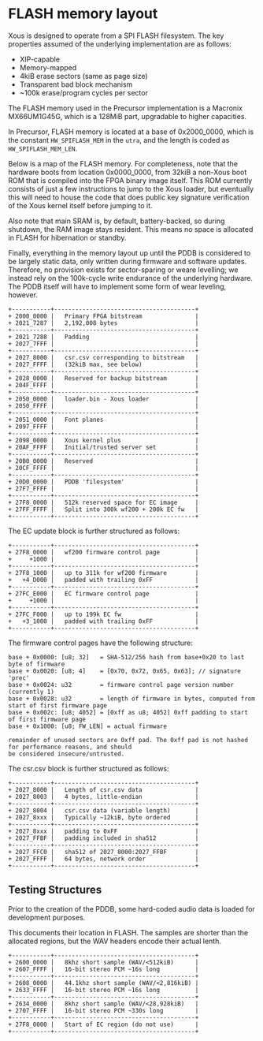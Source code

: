 # FLASH memory layout

Xous is designed to operate from a SPI FLASH filesystem. The key properties assumed of the
underlying implementation are as follows:

- XIP-capable
- Memory-mapped
- 4kiB erase sectors (same as page size)
- Transparent bad block mechanism
- ~100k erase/program cycles per sector

The FLASH memory used in the Precursor implementation is a Macronix MX66UM1G45G, which
is a 128MiB part, upgradable to higher capacities.

In Precursor, FLASH memory is located at a base of 0x2000_0000, which is the constant
`HW_SPIFLASH_MEM` in the `utra`, and the length is coded as `HW_SPIFLASH_MEM_LEN`.

Below is a map of the FLASH memory. For completeness, note that the hardware
boots from location 0x0000_0000, from 32kiB a non-Xous boot ROM that is compiled into
the FPGA binary image itself. This ROM currently consists of just a few instructions
to jump to the Xous loader, but eventually this will need to house the code that does
public key signature verification of the Xous kernel itself before jumping to it.

Also note that main SRAM is, by default, battery-backed, so during shutdown, the RAM
image stays resident. This means no space is allocated in FLASH for hibernation or standby.

Finally, everything in the memory layout up until the PDDB is considered to be largely
static data, only written during firmware and software updates. Therefore, no provision
exists for sector-sparing or weare levelling; we instead rely on the 100k-cycle write
endurance of the underlying hardware. The PDDB itself will have to implement some form
of wear leveling, however.

```
+-----------+----------------------------------------+
+ 2000_0000 |   Primary FPGA bitstream               |
+ 2021_7287 |   2,192,008 bytes                      |
+-----------+----------------------------------------+
+ 2021_7288 |   Padding                              |
+ 2027_7FFF |                                        |
+-----------+----------------------------------------+
+ 2027_8000 |   csr.csv corresponding to bitstream   |
+ 2027_FFFF |   (32kiB max, see below)               |
+-----------+----------------------------------------+
+ 2028_0000 |   Reserved for backup bitstream        |
+ 204F_FFFF |                                        |
+-----------+----------------------------------------+
+ 2050_0000 |   loader.bin - Xous loader             |
+ 2050_FFFF |                                        |
+-----------+----------------------------------------+
+ 2051_0000 |   Font planes                          |
+ 2097_FFFF |                                        |
+-----------+----------------------------------------+
+ 2098_0000 |   Xous kernel plus                     |
+ 20AF_FFFF |   Initial/trusted server set           |
+-----------+----------------------------------------+
+ 20B0_0000 |   Reserved                             |
+ 20CF_FFFF |                                        |
+-----------+----------------------------------------+
+ 20D0_0000 |   PDDB 'filesystem'                    |
+ 27F7_FFFF |                                        |
+-----------+----------------------------------------+
+ 27F8_0000 |   512k reserved space for EC image     |
+ 27FF_FFFF |   Split into 300k wf200 + 200k EC fw   |
+-----------+----------------------------------------+

```
The EC update block is further structured as follows:
```
+-----------+----------------------------------------+
+ 27F8_0000 |   wf200 firmware control page          |
+     +1000 |                                        |
+-----------+----------------------------------------+
+ 27F8_1000 |   up to 311k for wf200 firmware        |
+   +4_D000 |   padded with trailing 0xFF            |
+-----------+----------------------------------------+
+ 27FC_E000 |   EC firmware control page             |
+     +1000 |                                        |
+-----------+----------------------------------------+
+ 27FC_F000 |   up to 199k EC fw                     |
+   +3_1000 |   padded with trailing 0xFF            |
+-----------+----------------------------------------+

```

The firmware control pages have the following structure:
```
base + 0x0000: [u8; 32]   = SHA-512/256 hash from base+0x20 to last byte of firmware
base + 0x0020: [u8; 4]    = [0x70, 0x72, 0x65, 0x63]; // signature 'prec'
base + 0x0024: u32        = firmware control page version number (currently 1)
base + 0x0028: u32        = length of firmware in bytes, computed from start of first firmware page
base + 0x002c: [u8; 4052] = [0xff as u8; 4052] 0xff padding to start of first firmware page
base + 0x1000: [u8; FW_LEN] = actual firmware

remainder of unused sectors are 0xff pad. The 0xff pad is not hashed for performance reasons, and should
be considered insecure/untrusted.
```


The csr.csv block is further structured as follows:

```
+-----------+----------------------------------------+
+ 2027_8000 |   Length of csr.csv data               |
+ 2027_8003 |   4 bytes, little-endian               |
+-----------+----------------------------------------+
+ 2027_8004 |   csr.csv data (variable length)       |
+ 2027_8xxx |   Typically ~12kiB, byte ordered       |
+-----------+----------------------------------------+
+ 2027_8xxx |   padding to 0xFF                      |
+ 2027_FFBF |   padding included in sha512           |
+-----------+----------------------------------------+
+ 2027_FFC0 |   sha512 of 2027_8000:2027_FFBF        |
+ 2027_FFFF |   64 bytes, network order              |
+-----------+----------------------------------------+
```

## Testing Structures

Prior to the creation of the PDDB, some hard-coded audio data is loaded for development purposes.

This documents their location in FLASH. The samples are shorter than the allocated regions, but the WAV headers encode their actual lenth.

```
+-----------+----------------------------------------+
+ 2600_0000 |   8khz short sample (WAV/<512kiB)      |
+ 2607_FFFF |   16-bit stereo PCM ~16s long          |
+-----------+----------------------------------------+
+ 2608_0000 |   44.1khz short sample (WAV/<2,816kiB) |
+ 2633_FFFF |   16-bit stereo PCM ~16s long          |
+-----------+----------------------------------------+
+ 2634_0000 |   8khz short sample (WAV/<28,928kiB)   |
+ 2707_FFFF |   16-bit stereo PCM ~330s long         |
+-----------+----------------------------------------+
+ 27F8_0000 |   Start of EC region (do not use)      |
+-----------+----------------------------------------+
```
